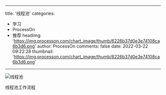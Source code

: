
---
title: '线程池'
categories: 
 - 学习
 - ProcessOn
 - 推荐
headimg: 'https://img.processon.com/chart_image/thumb/6226b37d0e3e74108ca6b3d6.png'
author: ProcessOn
comments: false
date: 2022-03-22 09:22:28
thumbnail: 'https://img.processon.com/chart_image/thumb/6226b37d0e3e74108ca6b3d6.png'
---

<div>   
<img class="thumb" alt="线程池" src="https://img.processon.com/chart_image/thumb/6226b37d0e3e74108ca6b3d6.png" referrerpolicy="no-referrer">
<p>线程池工作流程</p>  
</div>
            